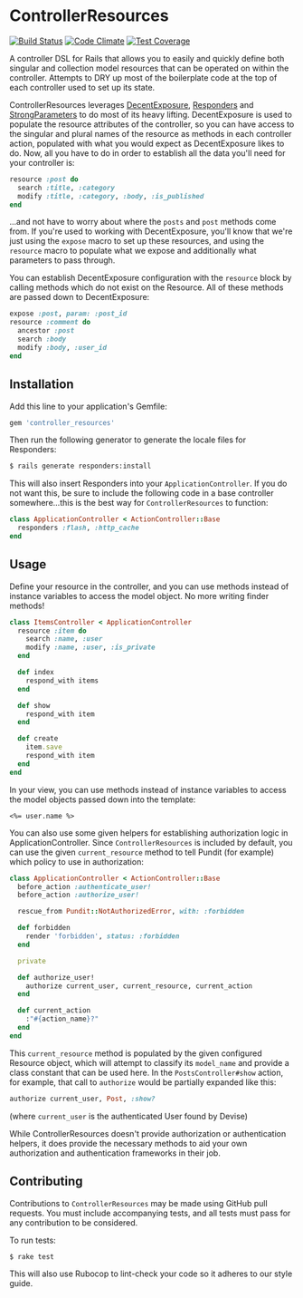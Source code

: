 # ControllerResources

[![Build Status](https://travis-ci.org/tubbo/controller_resources.svg)](https://travis-ci.org/tubbo/controller_resources)
[![Code Climate](https://codeclimate.com/github/tubbo/controller_resources/badges/gpa.svg)](https://codeclimate.com/github/tubbo/controller_resources)
[![Test Coverage](https://codeclimate.com/github/tubbo/controller_resources/badges/coverage.svg)](https://codeclimate.com/github/tubbo/controller_resources)

A controller DSL for Rails that allows you to easily and quickly define
both singular and collection model resources that can be operated on
within the controller. Attempts to DRY up most of the boilerplate code
at the top of each controller used to set up its state.

ControllerResources leverages [DecentExposure][de], [Responders][rp] and
[StrongParameters][sp] to do most of its heavy lifting. DecentExposure
is used to populate the resource attributes of the controller, so you
can have access to the singular and plural names of the resource as
methods in each controller action, populated with what you would expect
as DecentExposure likes to do. Now, all you have to do in order to
establish all the data you'll need for your controller is:

```ruby
resource :post do
  search :title, :category
  modify :title, :category, :body, :is_published
end
```

...and not have to worry about where the `posts` and `post` methods come
from. If you're used to working with DecentExposure, you'll know that
we're just using the `expose` macro to set up these resources, and using
the `resource` macro to populate what we expose and additionally what
parameters to pass through.

You can establish DecentExposure configuration with the `resource` block
by calling methods which do not exist on the Resource. All of these
methods are passed down to DecentExposure:

```ruby
expose :post, param: :post_id
resource :comment do
  ancestor :post
  search :body
  modify :body, :user_id
end
```

## Installation

Add this line to your application's Gemfile:

```ruby
gem 'controller_resources'
```

Then run the following generator to generate the locale files for
Responders:

```bash
$ rails generate responders:install
```

This will also insert Responders into your `ApplicationController`. If
you do not want this, be sure to include the following code in a base
controller somewhere...this is the best way for `ControllerResources` to
function:

```ruby
class ApplicationController < ActionController::Base
  responders :flash, :http_cache
end
```

## Usage

Define your resource in the controller, and you can use methods instead
of instance variables to access the model object. No more writing finder
methods!

```ruby
class ItemsController < ApplicationController
  resource :item do
    search :name, :user
    modify :name, :user, :is_private
  end

  def index
    respond_with items
  end

  def show
    respond_with item
  end

  def create
    item.save
    respond_with item
  end
end
```

In your view, you can use methods instead of instance variables to
access the model objects passed down into the template:

```erb
<%= user.name %>
```

You can also use some given helpers for establishing authorization logic
in ApplicationController. Since `ControllerResources` is included by
default, you can use the given `current_resource` method to tell Pundit
(for example) which policy to use in authorization:

```ruby
class ApplicationController < ActionController::Base
  before_action :authenticate_user!
  before_action :authorize_user!

  rescue_from Pundit::NotAuthorizedError, with: :forbidden

  def forbidden
    render 'forbidden', status: :forbidden
  end

  private

  def authorize_user!
    authorize current_user, current_resource, current_action
  end

  def current_action
    :"#{action_name}?"
  end
end
```

This `current_resource` method is populated by the given configured
Resource object, which will attempt to classify its `model_name` and
provide a class constant that can be used here. In the
`PostsController#show` action, for example, that call to `authorize` would be
partially expanded like this:

```ruby
authorize current_user, Post, :show?
```

(where `current_user` is the authenticated User found by Devise)

While ControllerResources doesn't provide authorization or
authentication helpers, it does provide the necessary methods to aid
your own authorization and authentication frameworks in their job.

## Contributing

Contributions to `ControllerResources` may be made using GitHub pull
requests. You must include accompanying tests, and all tests must pass
for any contribution to be considered.

To run tests:

```bash
$ rake test
```

This will also use Rubocop to lint-check your code so it adheres to our
style guide.

[de]: https://github.com/hashrocket/decent_exposure
[rp]: https://github.com/plataformatec/responders
[sp]: https://github.com/rails/strong_parameters

